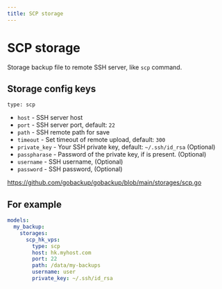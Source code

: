 ```yaml
---
title: SCP storage
---
```


# SCP storage

Storage backup file to remote SSH server, like `scp` command.

## Storage config keys

`type: scp`

- `host` - SSH server host
- `port` - SSH server port, default: `22`
- `path` - SSH remote path for save
- `timeout` - Set timeout of remote upload, default: `300`
- `private_key` - Your SSH private key, default: `~/.ssh/id_rsa` (Optional)
- `passpharase` - Password of the private key, if is present. (Optional)
- `username` - SSH username, (Optional)
- `password` - SSH password, (Optional)

https://github.com/gobackup/gobackup/blob/main/storages/scp.go

## For example

```yml
models:
  my_backup:
    storages:
      scp_hk_vps:
        type: scp
        host: hk.myhost.com
        port: 22
        path: /data/my-backups
        username: user
        private_key: ~/.ssh/id_rsa
```
